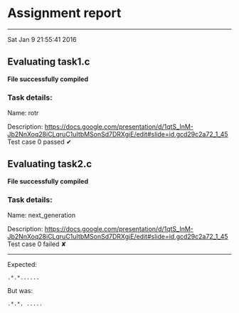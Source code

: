 # Assignment report
---
Sat Jan  9 21:55:41 2016

## Evaluating task1.c

**File successfully compiled**

### Task details:

Name: rotr

Description: https://docs.google.com/presentation/d/1qtS_InM-Jb2NnXoq28iCLqruC1uItbMSonSd7DRXgiE/edit#slide=id.gcd29c2a72_1_45
Test case 0 passed ✔︎ 
## Evaluating task2.c

**File successfully compiled**

### Task details:

Name: next_generation

Description: https://docs.google.com/presentation/d/1qtS_InM-Jb2NnXoq28iCLqruC1uItbMSonSd7DRXgiE/edit#slide=id.gcd29c2a72_1_45
Test case 0 failed ✘ 

---
Expected:
```
.*.*......
```
But was:
```
.*.*. .....
```
